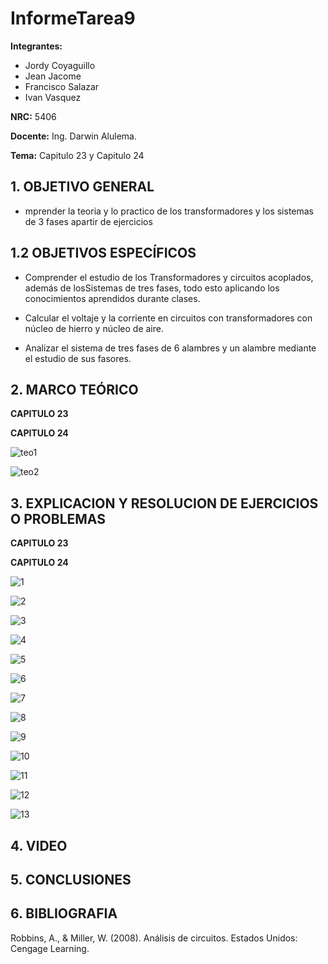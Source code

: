 # InformeTarea9
**Integrantes:**
- Jordy Coyaguillo
- Jean Jacome
- Francisco Salazar
- Ivan Vasquez

**NRC:** 5406
 
 **Docente:** Ing. Darwin Alulema.
 
 **Tema:** Capitulo 23 y Capitulo 24
 
  ## 1. OBJETIVO GENERAL
  
  - mprender la teoria y lo practico de los transformadores y los sistemas de 3 fases apartir de ejercicios
  
  ## 1.2 OBJETIVOS ESPECÍFICOS
  
  - Comprender el estudio de los Transformadores y circuitos acoplados, además de losSistemas de tres fases, todo esto aplicando los conocimientos aprendidos durante clases.

  - Calcular el voltaje y la corriente en circuitos con transformadores con núcleo de hierro y núcleo de aire.
  
  - Analizar el sistema de tres fases de 6 alambres y un alambre mediante el estudio de sus fasores.
  
  ## 2. MARCO TEÓRICO
  **CAPITULO 23**
  
    
  **CAPITULO 24**
  
![teo1](https://user-images.githubusercontent.com/84586968/132772553-2f1aef1f-0dbd-4f25-8008-f58268acc332.png)

![teo2](https://user-images.githubusercontent.com/84586968/132772555-a19dfc20-4f8c-43c2-9c0f-89af1c1c01ab.png)
  
  ## 3. EXPLICACION Y RESOLUCION DE EJERCICIOS O PROBLEMAS 

  **CAPITULO 23**
  
    
    
  **CAPITULO 24**
  
![1](https://user-images.githubusercontent.com/84586968/132801776-03558a02-a317-4fd0-8958-e406737ed083.PNG)

![2](https://user-images.githubusercontent.com/84586968/132801778-5c52e697-9922-4715-8338-aa2e18c5e7a5.PNG)

![3](https://user-images.githubusercontent.com/84586968/132801780-6b198b63-bba4-4a6d-8a52-6b4377038844.PNG)

![4](https://user-images.githubusercontent.com/84586968/132801781-a3a5a1fc-09b9-4b9e-a6b1-718c910a6c89.PNG)

![5](https://user-images.githubusercontent.com/84586968/132801785-c6af5124-7a78-4688-b38f-b5ea67e1f4b6.PNG)

![6](https://user-images.githubusercontent.com/84586968/132801788-0601cd94-f95b-40bb-8f58-6038bbacb06c.PNG)

![7](https://user-images.githubusercontent.com/84586968/132801794-c3235e9c-67fe-420a-b306-8d1655ba218d.PNG)

![8](https://user-images.githubusercontent.com/84586968/132801796-9dfc40b0-0e5d-40d0-ad4f-f836d7c46685.PNG)

![9](https://user-images.githubusercontent.com/84586968/132801798-91273223-9e65-41b2-a9f9-38f80be120a9.PNG)

![10](https://user-images.githubusercontent.com/84586968/132801802-161b0ab5-010a-44ec-803f-ddbdac0a9a41.PNG)

![11](https://user-images.githubusercontent.com/84586968/132801805-81c364ee-5013-42e3-9bbc-985676452c92.PNG)

![12](https://user-images.githubusercontent.com/84586968/132801808-eb4a769a-1d6b-4176-9659-ebc8a54b005c.PNG)

![13](https://user-images.githubusercontent.com/84586968/132801812-8616f92d-9103-4127-9028-e09bf441b95a.PNG)

   ## 4. VIDEO
   
   ## 5. CONCLUSIONES
   
   ## 6. BIBLIOGRAFIA
 
   Robbins, A., & Miller, W. (2008). Análisis de circuitos. Estados Unidos: Cengage Learning.
  
  

